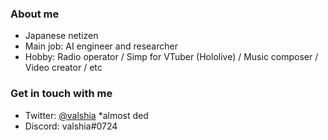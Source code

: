 ### About me
- Japanese netizen
- Main job: AI engineer and researcher
- Hobby: Radio operator / Simp for VTuber (Hololive) / Music composer / Video creator / etc


### Get in touch with me
- Twitter: [@valshia](https://twitter.com/valshia) *almost ded
- Discord: valshia#0724
